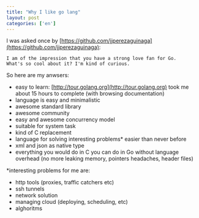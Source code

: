 ```yaml
--- 
title: "Why I like go lang"
layout: post
categories: ['en']
---
```


I was asked once by [https://github.com/jjperezaguinaga](https://github.com/jjperezaguinaga):
```
I am of the impression that you have a strong love fan for Go.
What's so cool about it? I'm kind of curious.
```

So here are my anwsers:
* easy to learn: [http://tour.golang.org](http://tour.golang.org) took me about 15 hours to complete (with browsing documentation)
* language is easy and minimalistic
* awesome standard library
* awesome community
* easy and awesome concurrency model
* suitable for system task
* kind of C replacement
* language for solving interesting problems* easier than never before
* xml and json as native type
* everything you would do in C you can do in Go without language overhead (no more leaking memory, pointers headaches, header files)

*interesting problems for me are:
* http tools (proxies, traffic catchers etc)
* ssh tunnels
* network solution
* managing cloud (deploying, scheduling, etc)
* alghoritms
